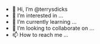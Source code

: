 - 👋 Hi, I’m @terrysdicks
- 👀 I’m interested in ...
- 🌱 I’m currently learning ...
- 💞️ I’m looking to collaborate on ...
- 📫 How to reach me ...

<!---
terrysdicks/terrysdicks is a ✨ special ✨ repository because its `README.md` (this file) appears on your GitHub profile.
You can click the Preview link to take a look at your changes.
--->
